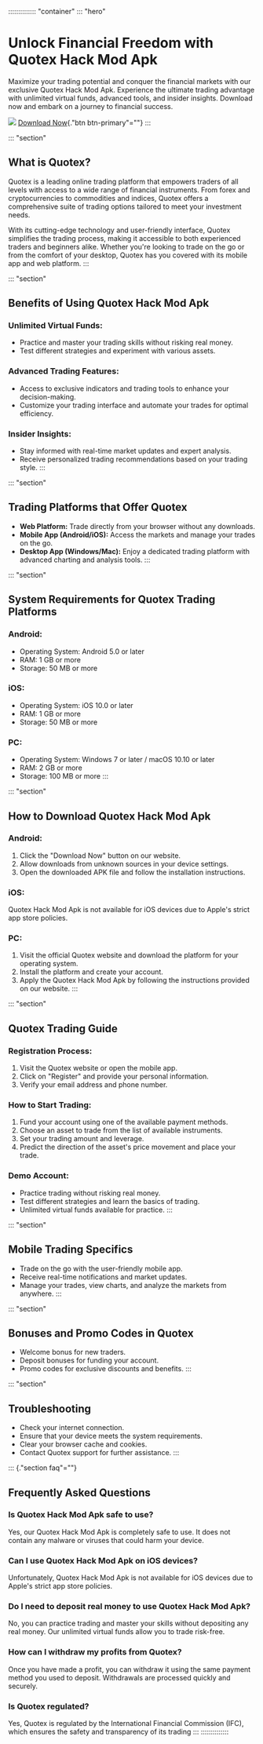 :::::::::::::: \"container\"
::: \"hero\"
# Unlock Financial Freedom with Quotex Hack Mod Apk

Maximize your trading potential and conquer the financial markets with
our exclusive Quotex Hack Mod Apk. Experience the ultimate trading
advantage with unlimited virtual funds, advanced tools, and insider
insights. Download now and embark on a journey to financial success.

[![](https://static.quotex.io/files/5_en/300_250.jpg)](https://traff.sbs/brokerqxsignupf)
[Download Now](\%22https://traff.sbs/quotexonelink\%22){."btn
btn-primary"=""}
:::

::: \"section\"
## What is Quotex?

Quotex is a leading online trading platform that empowers traders of all
levels with access to a wide range of financial instruments. From forex
and cryptocurrencies to commodities and indices, Quotex offers a
comprehensive suite of trading options tailored to meet your investment
needs.

With its cutting-edge technology and user-friendly interface, Quotex
simplifies the trading process, making it accessible to both experienced
traders and beginners alike. Whether you\'re looking to trade on the go
or from the comfort of your desktop, Quotex has you covered with its
mobile app and web platform.
:::

::: \"section\"
## Benefits of Using Quotex Hack Mod Apk

### Unlimited Virtual Funds:

-   Practice and master your trading skills without risking real money.
-   Test different strategies and experiment with various assets.

### Advanced Trading Features:

-   Access to exclusive indicators and trading tools to enhance your
    decision-making.
-   Customize your trading interface and automate your trades for
    optimal efficiency.

### Insider Insights:

-   Stay informed with real-time market updates and expert analysis.
-   Receive personalized trading recommendations based on your trading
    style.
:::

::: \"section\"
## Trading Platforms that Offer Quotex

-   **Web Platform:** Trade directly from your browser without any
    downloads.
-   **Mobile App (Android/iOS):** Access the markets and manage your
    trades on the go.
-   **Desktop App (Windows/Mac):** Enjoy a dedicated trading platform
    with advanced charting and analysis tools.
:::

::: \"section\"
## System Requirements for Quotex Trading Platforms

### Android:

-   Operating System: Android 5.0 or later
-   RAM: 1 GB or more
-   Storage: 50 MB or more

### iOS:

-   Operating System: iOS 10.0 or later
-   RAM: 1 GB or more
-   Storage: 50 MB or more

### PC:

-   Operating System: Windows 7 or later / macOS 10.10 or later
-   RAM: 2 GB or more
-   Storage: 100 MB or more
:::

::: \"section\"
## How to Download Quotex Hack Mod Apk

### Android:

1.  Click the "Download Now" button on our website.
2.  Allow downloads from unknown sources in your device settings.
3.  Open the downloaded APK file and follow the installation
    instructions.

### iOS:

Quotex Hack Mod Apk is not available for iOS devices due to Apple\'s
strict app store policies.

### PC:

1.  Visit the official Quotex website and download the platform for your
    operating system.
2.  Install the platform and create your account.
3.  Apply the Quotex Hack Mod Apk by following the instructions provided
    on our website.
:::

::: \"section\"
## Quotex Trading Guide

### Registration Process:

1.  Visit the Quotex website or open the mobile app.
2.  Click on "Register" and provide your personal information.
3.  Verify your email address and phone number.

### How to Start Trading:

1.  Fund your account using one of the available payment methods.
2.  Choose an asset to trade from the list of available instruments.
3.  Set your trading amount and leverage.
4.  Predict the direction of the asset\'s price movement and place your
    trade.

### Demo Account:

-   Practice trading without risking real money.
-   Test different strategies and learn the basics of trading.
-   Unlimited virtual funds available for practice.
:::

::: \"section\"
## Mobile Trading Specifics

-   Trade on the go with the user-friendly mobile app.
-   Receive real-time notifications and market updates.
-   Manage your trades, view charts, and analyze the markets from
    anywhere.
:::

::: \"section\"
## Bonuses and Promo Codes in Quotex

-   Welcome bonus for new traders.
-   Deposit bonuses for funding your account.
-   Promo codes for exclusive discounts and benefits.
:::

::: \"section\"
## Troubleshooting

-   Check your internet connection.
-   Ensure that your device meets the system requirements.
-   Clear your browser cache and cookies.
-   Contact Quotex support for further assistance.
:::

::: {."section faq"=""}
## Frequently Asked Questions

### Is Quotex Hack Mod Apk safe to use?

Yes, our Quotex Hack Mod Apk is completely safe to use. It does not
contain any malware or viruses that could harm your device.

### Can I use Quotex Hack Mod Apk on iOS devices?

Unfortunately, Quotex Hack Mod Apk is not available for iOS devices due
to Apple\'s strict app store policies.

### Do I need to deposit real money to use Quotex Hack Mod Apk?

No, you can practice trading and master your skills without depositing
any real money. Our unlimited virtual funds allow you to trade
risk-free.

### How can I withdraw my profits from Quotex?

Once you have made a profit, you can withdraw it using the same payment
method you used to deposit. Withdrawals are processed quickly and
securely.

### Is Quotex regulated?

Yes, Quotex is regulated by the International Financial Commission
(IFC), which ensures the safety and transparency of its trading
:::
::::::::::::::

